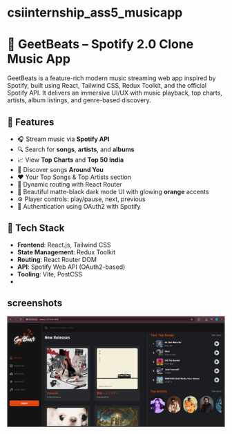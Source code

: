 # csiinternship_ass5_musicapp
# 🎵 GeetBeats – Spotify 2.0 Clone Music App

GeetBeats is a feature-rich modern music streaming web app inspired by Spotify, built using React, Tailwind CSS, Redux Toolkit, and the official Spotify API. It delivers an immersive UI/UX with music playback, top charts, artists, album listings, and genre-based discovery.

## 🌟 Features

- 🎧 Stream music via **Spotify API**
- 🔍 Search for **songs**, **artists**, and **albums**
- 📈 View **Top Charts** and **Top 50 India**
- 📍 Discover songs **Around You**
- ❤️ Your Top Songs & Top Artists section
- 🔄 Dynamic routing with React Router
- 🎨 Beautiful matte-black dark mode UI with glowing **orange** accents
- ⚙️ Player controls: play/pause, next, previous
- 🔐 Authentication using OAuth2 with Spotify

## 🔗 Tech Stack

- **Frontend**: React.js, Tailwind CSS
- **State Management**: Redux Toolkit
- **Routing**: React Router DOM
- **API**: Spotify Web API (OAuth2-based)
- **Tooling**: Vite, PostCSS
- 
## screenshots

![Main Discover Page](https://github.com/tanyarajput08/csiinternship_ass5_musicapp/blob/main/screenshots/Screenshot%202025-06-30%20211611.png)

